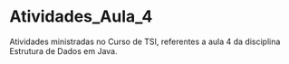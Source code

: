 # Atividades_Aula_4
Atividades ministradas no Curso de TSI, referentes a aula 4 da disciplina Estrutura de Dados em Java.
